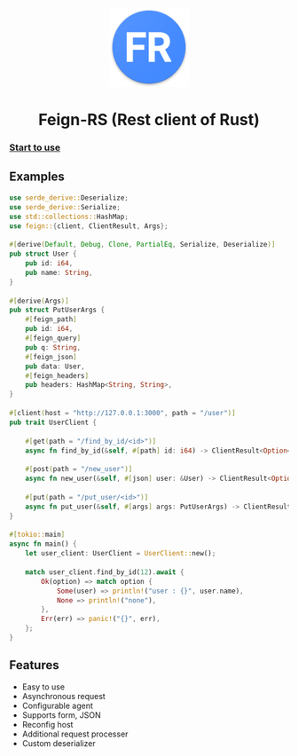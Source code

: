 <div align="center">

![](images/icon.png)

</div>

<h1 align="center">
Feign-RS (Rest client of Rust)
</h1>

### [Start to use](https://github.com/niuhuan/feign-rs/tree/master/guides)

## Examples

```rust
use serde_derive::Deserialize;
use serde_derive::Serialize;
use std::collections::HashMap;
use feign::{client, ClientResult, Args};

#[derive(Default, Debug, Clone, PartialEq, Serialize, Deserialize)]
pub struct User {
    pub id: i64,
    pub name: String,
}

#[derive(Args)]
pub struct PutUserArgs {
    #[feign_path]
    pub id: i64,
    #[feign_query]
    pub q: String,
    #[feign_json]
    pub data: User,
    #[feign_headers]
    pub headers: HashMap<String, String>,
}

#[client(host = "http://127.0.0.1:3000", path = "/user")]
pub trait UserClient {

    #[get(path = "/find_by_id/<id>")]
    async fn find_by_id(&self, #[path] id: i64) -> ClientResult<Option<User>>;

    #[post(path = "/new_user")]
    async fn new_user(&self, #[json] user: &User) -> ClientResult<Option<String>>;

    #[put(path = "/put_user/<id>")]
    async fn put_user(&self, #[args] args: PutUserArgs) -> ClientResult<User>;
}

#[tokio::main]
async fn main() {
    let user_client: UserClient = UserClient::new();

    match user_client.find_by_id(12).await {
        Ok(option) => match option {
            Some(user) => println!("user : {}", user.name),
            None => println!("none"),
        },
        Err(err) => panic!("{}", err),
    };
}
```

## Features

- Easy to use
- Asynchronous request
- Configurable agent
- Supports form, JSON
- Reconfig host
- Additional request processer
- Custom deserializer

